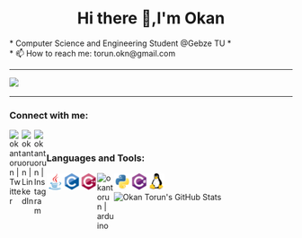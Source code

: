 <h1 align="center">Hi there 👋,I'm Okan</h1>
* Computer Science and Engineering Student @Gebze TU
* <br />
* 📫 How to reach me: torun.okn@gmail.com

---

<p align="left">
  <img src="https://github-readme-stats.vercel.app/api?username=okantorun&theme=onedark&count_private=true&hide=issues&show_icons=true&hide_border=true">
</p>

---

### Connect with me:

[<img align="left" alt="okantorun | Twitter" width="22px" src="https://cdn.jsdelivr.net/npm/simple-icons@v3/icons/twitter.svg" />][twitter]
[<img align="left" alt="okantorun | LinkedIn" width="22px" src="https://cdn.jsdelivr.net/npm/simple-icons@v3/icons/linkedin.svg" />][linkedin]
[<img align="left" alt="okantorun | Instagram" width="22px" src="https://cdn.jsdelivr.net/npm/simple-icons@v3/icons/instagram.svg" />][instagram]
<br />
### Languages and Tools:
[<img align="left" alt="okantorun | Java" width="30px" src="https://raw.githubusercontent.com/devicons/devicon/master/icons/java/java-original.svg" />][java]
[<img align="left" alt="okantorun | C" width="30px" src="https://raw.githubusercontent.com/devicons/devicon/master/icons/c/c-original.svg" />][C]
[<img align="left" alt="okantorun | C++" width="30px" src="https://raw.githubusercontent.com/devicons/devicon/master/icons/cplusplus/cplusplus-original.svg" />][C++]
[<img align="left" alt="okantorun | arduino" width="30px" src="https://camo.githubusercontent.com/b3a1cdd20d0f308634ddd4598cdaa729c2d77047f51e66fa7206b9b4bac94c23/68747470733a2f2f63646e2e776f726c64766563746f726c6f676f2e636f6d2f6c6f676f732f61726475696e6f2d312e737667" />][arduino]
[<img align="left" alt="okantorun | python" width="30px" src="https://raw.githubusercontent.com/devicons/devicon/master/icons/python/python-original.svg" />][python]
[<img align="left" alt="okantorun | Csharp" width="30px" src="https://raw.githubusercontent.com/devicons/devicon/master/icons/csharp/csharp-original.svg" />][Csharp]
[<img align="left" alt="okantorun | linux" width="30px" src="https://raw.githubusercontent.com/devicons/devicon/master/icons/linux/linux-original.svg" />][linux]


<br />
<br />

<img align="left" alt="Okan Torun's GitHub Stats"  src="https://github-readme-stats.vercel.app/api/top-langs/?username=okantorun&hide=html,CSS,JavaScript&layout=compact" />

[Csharp]: https://docs.microsoft.com/tr-tr/dotnet/csharp/
[python]: https://www.python.org/
[linux]: https://www.linux.org/
[arduino]: https://www.arduino.cc/
[C++]: https://www.cplusplus.com/
[C]: https://www.cprogramming.com/
[java]: https://www.oracle.com/tr/java/technologies/javase-downloads.html
[twitter]: https://twitter.com/OTorun
[linkedin]: https://www.linkedin.com/in/okan-torun-b73733145/
[instagram]: https://www.instagram.com/okantorun/
